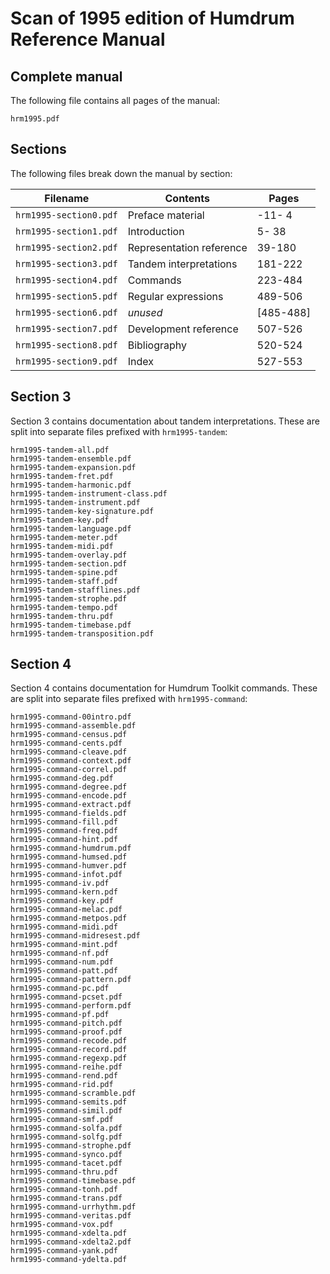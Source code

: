 # Scan of 1995 edition of Humdrum Reference Manual #


## Complete manual ##

The following file contains all pages of the manual:

```
hrm1995.pdf
```

## Sections ##

The following files break down the manual by section:

| Filename               | Contents                 | Pages   |
| ---------------------- | ----------------------   | ------- |
| `hrm1995-section0.pdf` | Preface material         | -11-  4 |
| `hrm1995-section1.pdf` | Introduction             |   5- 38 |
| `hrm1995-section2.pdf` | Representation reference |  39-180 |
| `hrm1995-section3.pdf` | Tandem interpretations   | 181-222 |
| `hrm1995-section4.pdf` | Commands                 | 223-484 |
| `hrm1995-section5.pdf` | Regular expressions      | 489-506 |
| `hrm1995-section6.pdf` | *unused*                 |[485-488]|
| `hrm1995-section7.pdf` | Development reference    | 507-526 |
| `hrm1995-section8.pdf` | Bibliography             | 520-524 |
| `hrm1995-section9.pdf` | Index                    | 527-553 |

## Section 3 ##

Section 3 contains documentation about tandem interpretations.
These are split into separate files prefixed with `hrm1995-tandem`:

```
hrm1995-tandem-all.pdf
hrm1995-tandem-ensemble.pdf
hrm1995-tandem-expansion.pdf
hrm1995-tandem-fret.pdf
hrm1995-tandem-harmonic.pdf
hrm1995-tandem-instrument-class.pdf
hrm1995-tandem-instrument.pdf
hrm1995-tandem-key-signature.pdf
hrm1995-tandem-key.pdf
hrm1995-tandem-language.pdf
hrm1995-tandem-meter.pdf
hrm1995-tandem-midi.pdf
hrm1995-tandem-overlay.pdf
hrm1995-tandem-section.pdf
hrm1995-tandem-spine.pdf
hrm1995-tandem-staff.pdf
hrm1995-tandem-stafflines.pdf
hrm1995-tandem-strophe.pdf
hrm1995-tandem-tempo.pdf
hrm1995-tandem-thru.pdf
hrm1995-tandem-timebase.pdf
hrm1995-tandem-transposition.pdf
```

## Section 4 ##

Section 4 contains documentation for Humdrum Toolkit commands.
These are split into separate files prefixed with `hrm1995-command`:

```
hrm1995-command-00intro.pdf
hrm1995-command-assemble.pdf
hrm1995-command-census.pdf
hrm1995-command-cents.pdf
hrm1995-command-cleave.pdf
hrm1995-command-context.pdf
hrm1995-command-correl.pdf
hrm1995-command-deg.pdf
hrm1995-command-degree.pdf
hrm1995-command-encode.pdf
hrm1995-command-extract.pdf
hrm1995-command-fields.pdf
hrm1995-command-fill.pdf
hrm1995-command-freq.pdf
hrm1995-command-hint.pdf
hrm1995-command-humdrum.pdf
hrm1995-command-humsed.pdf
hrm1995-command-humver.pdf
hrm1995-command-infot.pdf
hrm1995-command-iv.pdf
hrm1995-command-kern.pdf
hrm1995-command-key.pdf
hrm1995-command-melac.pdf
hrm1995-command-metpos.pdf
hrm1995-command-midi.pdf
hrm1995-command-midresest.pdf
hrm1995-command-mint.pdf
hrm1995-command-nf.pdf
hrm1995-command-num.pdf
hrm1995-command-patt.pdf
hrm1995-command-pattern.pdf
hrm1995-command-pc.pdf
hrm1995-command-pcset.pdf
hrm1995-command-perform.pdf
hrm1995-command-pf.pdf
hrm1995-command-pitch.pdf
hrm1995-command-proof.pdf
hrm1995-command-recode.pdf
hrm1995-command-record.pdf
hrm1995-command-regexp.pdf
hrm1995-command-reihe.pdf
hrm1995-command-rend.pdf
hrm1995-command-rid.pdf
hrm1995-command-scramble.pdf
hrm1995-command-semits.pdf
hrm1995-command-simil.pdf
hrm1995-command-smf.pdf
hrm1995-command-solfa.pdf
hrm1995-command-solfg.pdf
hrm1995-command-strophe.pdf
hrm1995-command-synco.pdf
hrm1995-command-tacet.pdf
hrm1995-command-thru.pdf
hrm1995-command-timebase.pdf
hrm1995-command-tonh.pdf
hrm1995-command-trans.pdf
hrm1995-command-urrhythm.pdf
hrm1995-command-veritas.pdf
hrm1995-command-vox.pdf
hrm1995-command-xdelta.pdf
hrm1995-command-xdelta2.pdf
hrm1995-command-yank.pdf
hrm1995-command-ydelta.pdf
```


